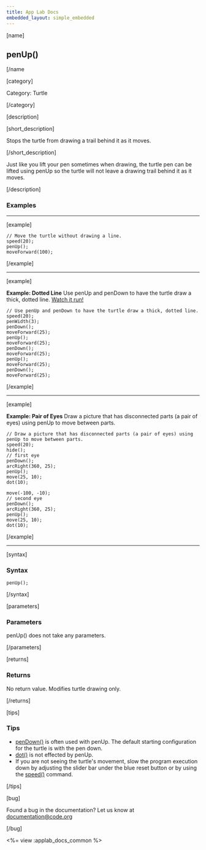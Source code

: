 ```yaml
---
title: App Lab Docs
embedded_layout: simple_embedded
---
```


[name]

## penUp()

[/name


[category]

Category: Turtle

[/category]

[description]

[short_description]

Stops the turtle from drawing a trail behind it as it moves.

[/short_description]

Just like you lift your pen sometimes when drawing, the turtle pen can be lifted using penUp so the turtle will not leave a drawing trail behind it as it moves.

[/description]

### Examples
____________________________________________________

[example]

```
// Move the turtle without drawing a line.
speed(20);
penUp();
moveForward(100);
```

[/example]

____________________________________________________

[example]

**Example: Dotted Line** Use penUp and penDown to have the turtle draw a thick, dotted line. [Watch it run!](https://images.code.org/702651fbafa3b4c9f46b004449f29eb1-image-1444224244090.gif)

```
// Use penUp and penDown to have the turtle draw a thick, dotted line.
speed(20);
penWidth(3);
penDown();
moveForward(25);
penUp();
moveForward(25);
penDown();
moveForward(25);
penUp();
moveForward(25);
penDown();
moveForward(25);
```

[/example]

____________________________________________________

[example]

**Example: Pair of Eyes** Draw a picture that has disconnected parts (a pair of eyes) using penUp to move between parts.

```
// Draw a picture that has disconnected parts (a pair of eyes) using penUp to move between parts.
speed(20);
hide();
// first eye
penDown();          
arcRight(360, 25);			
penUp();
move(25, 10);
dot(10); 
           
move(-100, -10);
// second eye
penDown();
arcRight(360, 25);
penUp();
move(25, 10);
dot(10);
```


[/example]

____________________________________________________

[syntax]

### Syntax

```
penUp();
```

[/syntax]

[parameters]

### Parameters
penUp() does not take any parameters.

[/parameters]

[returns]

### Returns
No return value. Modifies turtle drawing only.

[/returns]

[tips]

### Tips
- [penDown()](/applab/docs/penDown) is often used with penUp. The default starting configuration for the turtle is with the pen down.
- [dot()](/applab/docs/dot) is not effected by penUp.
- If you are not seeing the turtle's movement, slow the program execution down by adjusting the slider bar under the blue reset button or by using the [speed()](/applab/docs/speed) command.

[/tips]

[bug]

Found a bug in the documentation? Let us know at documentation@code.org

[/bug]

<%= view :applab_docs_common %>
